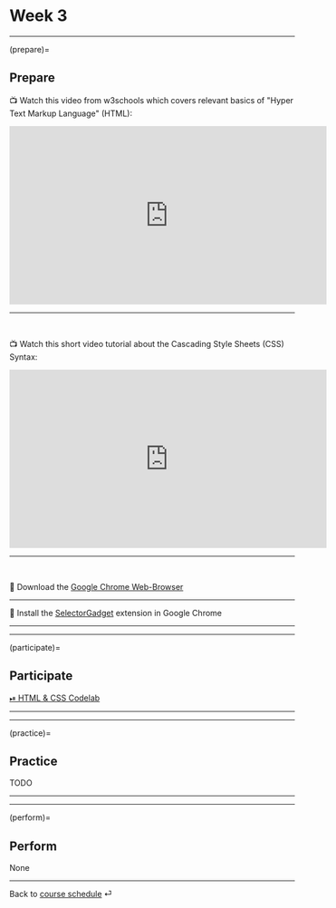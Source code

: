 # Week 3


---

(prepare)=
## Prepare

📺  Watch this video from w3schools which covers relevant basics of "Hyper Text Markup Language" (HTML): 

<iframe width="560" height="315" src="https://www.youtube-nocookie.com/embed/ewZ_YWbIWXI" title="YouTube video player" frameborder="0" allow="accelerometer; autoplay; clipboard-write; encrypted-media; gyroscope; picture-in-picture" allowfullscreen></iframe>

<br>

---

<br>

📺  Watch this short video tutorial about the Cascading Style Sheets (CSS) Syntax:  

<iframe width="560" height="315" src="https://www.youtube-nocookie.com/embed/QqmCs2UTS8s" title="YouTube video player" frameborder="0" allow="accelerometer; autoplay; clipboard-write; encrypted-media; gyroscope; picture-in-picture" allowfullscreen></iframe>


<br>

---

<br>


💾 Download the [Google Chrome Web-Browser](https://www.google.com/intl/de_de/chrome/)


---

💾 Install the [SelectorGadget](https://chrome.google.com/webstore/detail/selectorgadget/mhjhnkcfbdhnjickkkdbjoemdmbfginb) extension in Google Chrome


---

---

(participate)=
## Participate

[⏯ HTML & CSS Codelab](https://kirenz.github.io/codelabs/codelabs/webscraping/#0)


---

---

(practice)=
## Practice



TODO

---

---

(perform)=
## Perform

None


---

Back to [course schedule](../docs/course-schedule.md) ⏎
